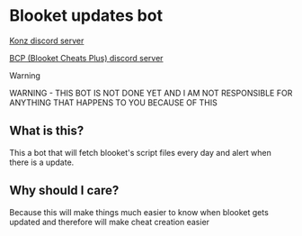 # Blooket updates bot
[Konz discord server](https://discord.gg/jHjGrrdXP6)

[BCP (Blooket Cheats Plus) discord server](https://discord.gg/8A6J234n7v)

> [!WARNING]
> WARNING - THIS BOT IS NOT DONE YET AND I AM NOT RESPONSIBLE FOR ANYTHING THAT HAPPENS TO YOU BECAUSE OF THIS

## What is this?
This a bot that will fetch blooket's script files every day and alert when there is a update.
## Why should I care?
Because this will make things much easier to know when blooket gets updated and therefore will make cheat creation easier

